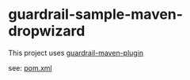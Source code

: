 # guardrail-sample-maven-dropwizard

This project uses [guardrail-maven-plugin](https://github.com/guardrail-dev/guardrail-maven-plugin)


see: [pom.xml](https://github.com/guardrail-dev/guardrail-sample-maven-dropwizard/blob/master/pom.xml#L136)

